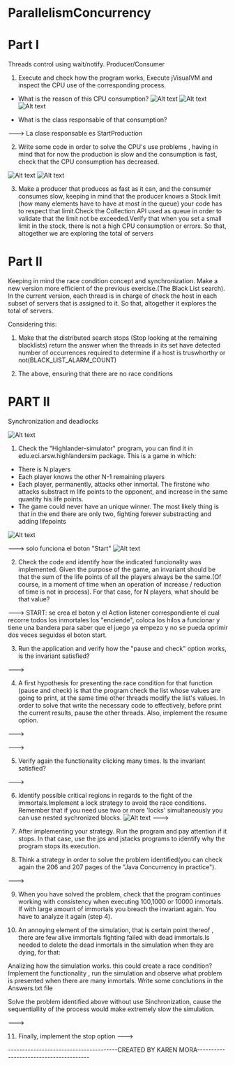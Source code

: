 # ParallelismConcurrency


# Part I
Threads control using wait/notify. Producer/Consumer
1. Execute and check how the program works, Execute jVisualVM and inspect the CPU use of the corresponding process.
- What is the reason of this CPU consumption?
![Alt text](/img/Parte1JVisualVM1.png)
![Alt text](/img/Parte1JVisualVM2.png)
![Alt text](/img/Parte1JVisualVM3.png)

- What is the class responsable of that consumption?

---> La clase responsable es StartProduction

2. Write some code in order to solve the CPU's use problems , having in mind  that for now the production is slow and the consumption is fast, check that the CPU consumption has decreased.

![Alt text](/img/Parte1ConsumoCPU1.png)
![Alt text](/img/Parte1ConsumoCPU2.png)

3. Make a producer that produces as fast as it can, and the consumer consumes slow, keeping in mind that the producer knows a Stock limit (how many elements have to have at most in the queue) your code has to respect that limit.Check the Collection API used as queue in order to validate that the limit not be exceeded.Verify that when you set a small limit in the stock, there is not a high CPU consumption or errors. So that, altogether we are exploring the total of servers

# Part II

Keeping in mind the race condition concept and synchronization. Make a new version more efficient of the previous exercise.(The Black List search). In the current version, each thread is in charge of check the host in each subset of servers that is assigned to it. So that, altogether it explores the total of servers.

Considering this:

1. Make that the distributed search stops (Stop looking at the remaining blacklists) return the answer when the threads in its set have detected number of occurrences required to determine if a host is truswhorthy or not(BLACK_LIST_ALARM_COUNT)

2. The above, ensuring that there are no race conditions


# PART II

Synchronization and deadlocks

![Alt text](/img/ParteIIviñeta.png)

1. Check the "Highlander-simulator" program, you can find it in edu.eci.arsw.highlandersim package. This is a game in which:

* There is N players
* Each player knows the other N-1 remaining players
* Each player, permanently, attacks other inmortal. The firstone who attacks substract m  life points to the opponent, and increase in the same quantity his life points.
* The game could never have  an unique winner. The most likely thing is that in the end there are only two, fighting forever substracting and adding lifepoints

![Alt text](/img/PARTIIHighlander.png)

---> solo funciona el boton "Start"
![Alt text](/img/PARTIIHighlanderStart.png)

2. Check the code and identify how the indicated funcionality was implemented. Given the purpose of the game, an invariant should be that the sum of the life points of all the players always be the same.(Of course, in a moment of time when an operation of increase / reduction of time is not in process). For that case, for N players, what should be that value?

---> START: se crea el boton y el Action listener correspondiente  el cual recorre todos los inmortales  los "enciende", coloca los hilos a funcionar y tiene una bandera para saber que el juego ya empezo y no se pueda oprimir dos veces seguidas el boton start.

3. Run the application and verify how the "pause and check" option works, is the invariant satisfied?

--->

4. A first hypothesis for presenting the race condition for that function (pause and check) is that the program check the list whose values ​​are going to print, at the same time other threads modify the list's values. In order to solve that write the necessary code to effectively, before print the current results, pause the other threads. Also, implement the resume option.

--->

--->

5. Verify again the functionality clicking many times. Is the invariant satisfied?

--->


6. Identify possible critical regions in regards to the fight of the immortals.Implement a lock strategy to avoid the race conditions. Remember that if you need use two or more 'locks' simultaneously you can use nested sychronized blocks.
![Alt text](/img/PARTIIsyncLock.png)
--->

7. After implementing your strategy. Run the program and pay attention if it stops. In that case, use the jps and jstacks programs to identify why the program stops its execution.


8. Think a strategy in order to solve the problem identified(you can check again the 206 and 207 pages of the "Java Concurrency in practice").

--->

9. When you have solved the problem, check that the program continues working with consistency when executing 100,1000 or 10000 inmortals. If with large amount of immortals you breach the invariant again. You have to analyze it again (step 4).

10. An annoying element of the simulation, that is certain point thereof , there are few alive immortals  fighting failed with dead immortals.Is needed to delete the dead inmortals in the simulation when they are dying, for that:

Analizing how the simulation works. this could create a race condition? Implement the functionality , run the simulation and observe what problem is presented when there are many inmortals. Write some conclutions in the Answers.txt file

Solve the problem identified above without use Sinchronization, cause the sequentiallity of the process would make extremely slow the simulation.

--->

11. Finally, implement the stop option
--->












---------------------------------------CREATED BY KAREN MORA---------------------------------------
